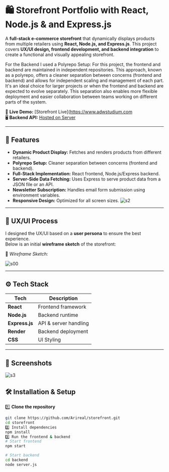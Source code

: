 # 🛍️ Storefront Portfolio with React, Node.js & and Express.js

A **full-stack e-commerce storefront** that dynamically displays products from multiple retailers using **React, Node.js, and Express.js**. This project covers **UX/UI design, frontend development, and backend integration** to create a functional and visually appealing storefront.

For the Backend I used a Polyrepo Setup: For this project, the frontend and backend are maintained in independent repositories. This approach, known as a polyrepo, offers a cleaner separation between concerns (frontend and backend) and allows for independent scaling and management of each part. It's an ideal choice for larger projects or when the frontend and backend are expected to evolve separately. This separation also enables more flexible deployment and easier collaboration between teams working on different parts of the system.

🚀 **Live Demo:** [Storefront Live](https://www.adwstudium.com  
🖥️ **Backend API:** [Hosted on Server](https://your-backend-url.com)  

---

## 📌 Features

- **Dynamic Product Display:** Fetches and renders products from different retailers.
- **Polyrepo Setup:** Cleaner separation between concerns (frontend and backend).
- **Full-Stack Implementation:** React frontend, Node.js/Express backend.
- **Server-Side Data Fetching:** Uses Express to serve product data from a JSON file or an API.
- **Newsletter Subscription:** Handles email form submission using environment variables.
- **Responsive Design:** Optimized for all screen sizes.
![s2](https://github.com/user-attachments/assets/1665ab33-1146-4ab3-9778-0559bf207a91)

---

## 🎨 UX/UI Process

I designed the UX/UI based on a **user persona** to ensure the best experience.  
Below is an initial **wireframe sketch** of the storefront:

📝 _Wireframe Sketch:_  

![s00](https://github.com/user-attachments/assets/f27dee97-490d-4d51-a9de-4969efee4e86)

---

## ⚙️ Tech Stack

| Tech          | Description                      |
|--------------|----------------------------------|
| **React**    | Frontend framework               |
| **Node.js**  | Backend runtime                  |
| **Express.js** | API & server handling          |
| **Render**   | Backend deployment               |
| **CSS**      | UI Styling                        |

---
## 📸 Screenshots
![s3](https://github.com/user-attachments/assets/d950824d-fd9f-42fe-8757-12703d2d3b1b)


## 🛠️ Installation & Setup

1️⃣ **Clone the repository**  
```sh
git clone https://github.com/Arireal/storefront.git
cd storefront
2️⃣ Install dependencies
npm install
3️⃣ Run the frontend & backend
# Start frontend
npm start

# Start backend
cd backend
node server.js

